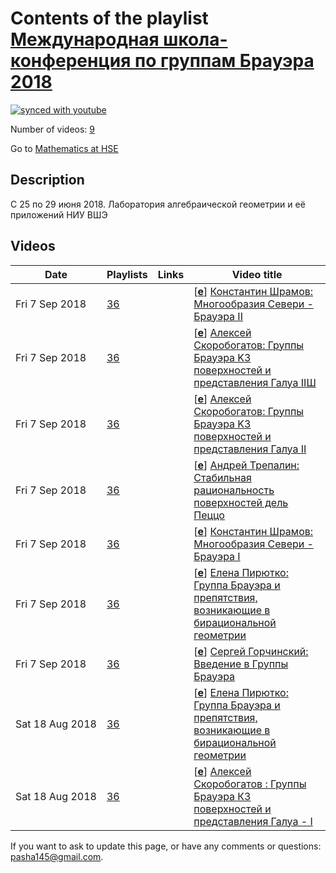 # Contents of the playlist [Международная школа-конференция по группам Брауэра 2018](https://www.youtube.com/playlist?list=PLq3E5oubNNoBveZCjVjX8fbJvUVLskhgG)

[![synced with youtube](https://img.shields.io/github/last-commit/mathphysschool/mathphysschool.github.io/autoupdate1?label=synced%20with%20youtube)](#)

Number of videos: [9](#videos)

Go to [Mathematics at HSE](../README.md)

## Description

C 25 по 29 июня 2018.
Лаборатория алгебраической геометрии и её приложений НИУ ВШЭ

## Videos

|Date|Playlists|Links|Video title|
|---|---|---|---|
| Fri&nbsp;7&nbsp;Sep&nbsp;2018 | [36](../playlists/36 "Международная школа-конференция по группам Брауэра 2018") |  | [[**e**](https://studio.youtube.com/video/_K2ufvCMO0s/edit "Edit")] [Константин Шрамов: Многообразия Севери - Брауэра II](https://www.youtube.com/watch?v=_K2ufvCMO0s&list=PLq3E5oubNNoBveZCjVjX8fbJvUVLskhgG) |
| Fri&nbsp;7&nbsp;Sep&nbsp;2018 | [36](../playlists/36 "Международная школа-конференция по группам Брауэра 2018") |  | [[**e**](https://studio.youtube.com/video/40vRKBxfWbo/edit "Edit")] [Алексей Скоробогатов: Группы Брауэра K3 поверхностей и представления Галуа IIШ](https://www.youtube.com/watch?v=40vRKBxfWbo&list=PLq3E5oubNNoBveZCjVjX8fbJvUVLskhgG) |
| Fri&nbsp;7&nbsp;Sep&nbsp;2018 | [36](../playlists/36 "Международная школа-конференция по группам Брауэра 2018") |  | [[**e**](https://studio.youtube.com/video/ugAQdsB29V4/edit "Edit")] [Алексей Скоробогатов: Группы Брауэра K3 поверхностей и представления Галуа II](https://www.youtube.com/watch?v=ugAQdsB29V4&list=PLq3E5oubNNoBveZCjVjX8fbJvUVLskhgG) |
| Fri&nbsp;7&nbsp;Sep&nbsp;2018 | [36](../playlists/36 "Международная школа-конференция по группам Брауэра 2018") |  | [[**e**](https://studio.youtube.com/video/KX0uSv4FoCg/edit "Edit")] [Андрей Трепалин: Стабильная рациональность поверхностей дель Пеццо](https://www.youtube.com/watch?v=KX0uSv4FoCg&list=PLq3E5oubNNoBveZCjVjX8fbJvUVLskhgG) |
| Fri&nbsp;7&nbsp;Sep&nbsp;2018 | [36](../playlists/36 "Международная школа-конференция по группам Брауэра 2018") |  | [[**e**](https://studio.youtube.com/video/MEgN-sbmMFo/edit "Edit")] [Константин Шрамов: Многообразия Севери - Брауэра I](https://www.youtube.com/watch?v=MEgN-sbmMFo&list=PLq3E5oubNNoBveZCjVjX8fbJvUVLskhgG) |
| Fri&nbsp;7&nbsp;Sep&nbsp;2018 | [36](../playlists/36 "Международная школа-конференция по группам Брауэра 2018") |  | [[**e**](https://studio.youtube.com/video/SEUotz1szWM/edit "Edit")] [Елена Пирютко: Группа Брауэра и препятствия, возникающие в бирациональной геометрии](https://www.youtube.com/watch?v=SEUotz1szWM&list=PLq3E5oubNNoBveZCjVjX8fbJvUVLskhgG) |
| Fri&nbsp;7&nbsp;Sep&nbsp;2018 | [36](../playlists/36 "Международная школа-конференция по группам Брауэра 2018") |  | [[**e**](https://studio.youtube.com/video/g7Jv8lRefm8/edit "Edit")] [Сергей Горчинский: Введение в Группы Брауэра](https://www.youtube.com/watch?v=g7Jv8lRefm8&list=PLq3E5oubNNoBveZCjVjX8fbJvUVLskhgG) |
| Sat&nbsp;18&nbsp;Aug&nbsp;2018 | [36](../playlists/36 "Международная школа-конференция по группам Брауэра 2018") |  | [[**e**](https://studio.youtube.com/video/eUJqFzDHG-c/edit "Edit")] [Елена Пирютко: Группа Брауэра и препятствия, возникающие в бирациональной геометрии](https://www.youtube.com/watch?v=eUJqFzDHG-c&list=PLq3E5oubNNoBveZCjVjX8fbJvUVLskhgG) |
| Sat&nbsp;18&nbsp;Aug&nbsp;2018 | [36](../playlists/36 "Международная школа-конференция по группам Брауэра 2018") |  | [[**e**](https://studio.youtube.com/video/M2S3F2q_s_4/edit "Edit")] [Алексей Скоробогатов : Группы Брауэра К3 поверхностей и представления Галуа - I](https://www.youtube.com/watch?v=M2S3F2q_s_4&list=PLq3E5oubNNoBveZCjVjX8fbJvUVLskhgG) |


 If you want to ask to update this page, or have any comments or questions: <pasha145@gmail.com>.